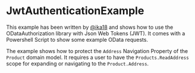 # JwtAuthenticationExample 

This example has been written by [@ika18](https://github.com/ika18) and shows how 
to use the ODataAuthorization library with Json Web Tokens (JWT). It comes with a 
Powershell Script to show some example OData requests.

The example shows how to protect the `Address` Navigation Property of the `Product` 
domain model. It requires a user to have the `Products.ReadAddress` scope for 
expanding or navigating to the `Product.Address`.
